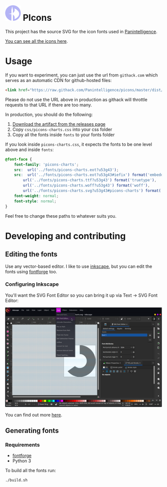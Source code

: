# ![PIcons Logo](changes/images/picons-logo-small.png) PIcons
This project has the source SVG for the icon fonts used in [Panintelligence](https://panintelligence.com).

[You can see all the icons here](https://panintelligence.github.io/picons.html).

# Usage
If you want to experiment, you can just use the url from `githack.com` which serves as an automatic CDN for github-hosted files:
```html
<link href="https://raw.githack.com/Panintelligence/picons/master/dist/css/picons-charts.css" rel="stylesheet">
```

Please do not use the URL above in production as githack will throttle requests to that URL if there are too many.

In production, you should do the following:

1. [Download the artifact from the releases page](https://github.com/Panintelligence/picons/releases)
2. Copy `css/picons-charts.css` into your css folder
3. Copy all the fonts inside `fonts` to your fonts folder

If you look inside `picons-charts.css`, it expects the fonts to be one level above and inside `fonts`:
```css
@font-face {
    font-family: 'picons-charts';
    src:  url('../fonts/picons-charts.eot?u53g43');
    src:  url('../fonts/picons-charts.eot?u53g43#iefix') format('embedded-opentype'),
        url('../fonts/picons-charts.ttf?u53g43') format('truetype'),
        url('../fonts/picons-charts.woff?u53g43') format('woff'),
        url('../fonts/picons-charts.svg?u53g43#picons-charts') format('svg');
    font-weight: normal;
    font-style: normal;
}
```

Feel free to change these paths to whatever suits you.

# Developing and contributing

## Editing the fonts
Use any vector-based editor. I like to use [inkscape](https://inkscape.org/), but you can edit the fonts using [fontforge](https://fontforge.github.io/) too.

### Configuring Inkscape

You'll want the SVG Font Editor so you can bring it up via Text -> SVG Font Editor:

![Text -> SVG Font Editor menu](./text_svg-font-editor.png)

You can find out more [here](https://inkscape-manuals.readthedocs.io/en/latest/creating-custom-fonts.html).

## Generating fonts
### Requirements

* [fontforge](https://fontforge.github.io/)
* Python 3

To build all the fonts run:
```bash
./build.sh
```
